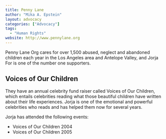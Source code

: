 ```yaml
---
title: Penny Lane
author: "Mika A. Epstein"
layout: advocacy
categories: ["Advocacy"]
tags:
  - "Human Rights"
website: http://www.pennylane.org
---
```


Penny Lane Org cares for over 1,500 abused, neglect and abandoned children each year in the Los Angeles area and Antelope Valley, and Jorja For is one of the number one supporters. 

## Voices of Our Children
They have an annual celebrity fund raiser called Voices of Our Children, which entails celebrities reading what those beautiful children have written about their life experiences. Jorja is one of the emotional and powerful celebrities who reads and has helped them now for several years.

Jorja has attended the following events:  
* Voices of Our Children 2004  
* Voices of Our Children 2005